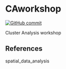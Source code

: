 CAworkshop
================

[![GitHub
commit](https://img.shields.io/github/last-commit/fernandoprudencio/Preprocessing_AVHRR)](https://github.com/fernandoprudencio/Preprocessing_AVHRR/commits/master)

Cluster Analysis workshop

## References
spatial_data_analysis
